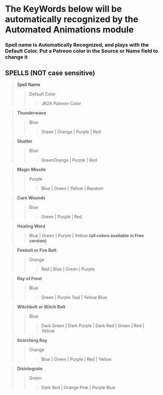 # The KeyWords below will be automatically recognized by the Automated Animations module

### Spell name is Automatically Recognized, and plays with the Default Color. Put a Patreon color in the Source or Name field to change it

## SPELLS  (NOT case sensitive)

><span style="color:black">Spell Name</span>
>>Default Color
>>>JB2A Patreon Color

>**Thunderwave**
>>Blue
>>>Green | Orange | Purple | Red  

>**Shatter**
>>Blue
>>>GreenOrange | Purple | Red  

>**Magic Missile**
>>Purple
>>>Blue | Green | Yellow | Random  

>**Cure Wounds**
>>Blue
>>>Green | Purple | Red  

>**Healing Word**
>>Blue | Green | Purple | Yellow **(all colors available in Free version)**  

>**Firebolt or Fire Bolt**
>>Orange
>>>Red | Blue | Green | Purple  

>**Ray of Frost**
>>Blue
>>>Green | Purple Teal | Yellow Blue  

>**Witchbolt or Witch Bolt**
>>Blue
>>>Dark Green | Dark Purple | Dark Red | Green | Red | Yellow  

>**Scorching Ray**
>>Orange
>>>Blue | Green | Purple | Red | Yellow  

>**Disintegrate**
>>Green
>>>Dark Red | Orange Pink | Purple Blue


